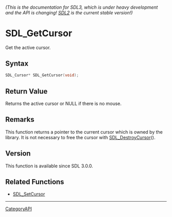 ###### (This is the documentation for SDL3, which is under heavy development and the API is changing! [SDL2](https://wiki.libsdl.org/SDL2/) is the current stable version!)
# SDL_GetCursor

Get the active cursor.

## Syntax

```c
SDL_Cursor* SDL_GetCursor(void);

```

## Return Value

Returns the active cursor or NULL if there is no mouse.

## Remarks

This function returns a pointer to the current cursor which is owned by the
library. It is not necessary to free the cursor with
[SDL_DestroyCursor](SDL_DestroyCursor)().

## Version

This function is available since SDL 3.0.0.

## Related Functions

* [SDL_SetCursor](SDL_SetCursor)

----
[CategoryAPI](CategoryAPI)

